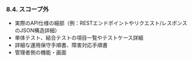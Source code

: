 ### 8.4. スコープ外

- 実際のAPI仕様の細部（例：RESTエンドポイントやリクエスト/レスポンスのJSON構造詳細）
- 単体テスト、結合テストの項目一覧やテストケース詳細
- 詳細な運用保守手順書、障害対応手順書
- 管理者側の機能・画面